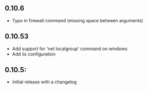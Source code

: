 ## 0.10.6
* Typo in firewall command (missing space between arguments)

## 0.10.53
* Add support for 'net localgroup' command on windows
* Add iis configuration


## 0.10.5:
* Initial release with a changelog
